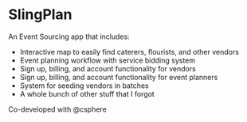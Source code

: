 # SlingPlan

An Event Sourcing app that includes:

* Interactive map to easily find caterers, flourists, and other vendors
* Event planning workflow with service bidding system
* Sign up, billing, and account functionality for vendors
* Sign up, billing, and account functionality for event planners
* System for seeding vendors in batches
* A whole bunch of other stuff that I forgot

Co-developed with @csphere
